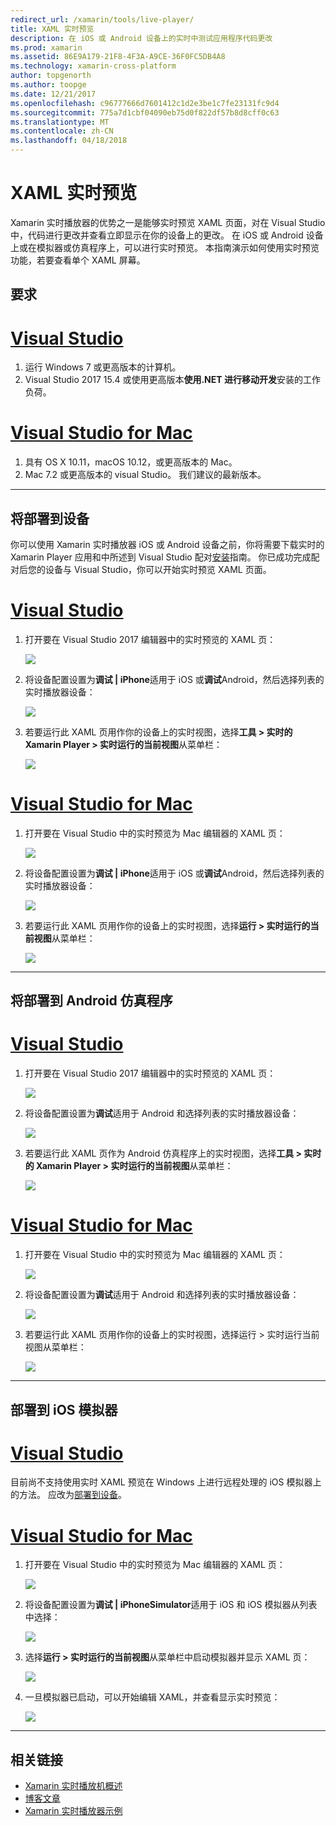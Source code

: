 ```yaml
---
redirect_url: /xamarin/tools/live-player/
title: XAML 实时预览
description: 在 iOS 或 Android 设备上的实时中测试应用程序代码更改
ms.prod: xamarin
ms.assetid: 86E9A179-21F8-4F3A-A9CE-36F0FC5DB4A8
ms.technology: xamarin-cross-platform
author: topgenorth
ms.author: toopge
ms.date: 12/21/2017
ms.openlocfilehash: c96777666d7601412c1d2e3be1c7fe23131fc9d4
ms.sourcegitcommit: 775a7d1cbf04090eb75d0f822df57b8d8cff0c63
ms.translationtype: MT
ms.contentlocale: zh-CN
ms.lasthandoff: 04/18/2018
---
```

# <a name="xaml-live-previewing"></a>XAML 实时预览

Xamarin 实时播放器的优势之一是能够实时预览 XAML 页面，对在 Visual Studio 中，代码进行更改并查看立即显示在你的设备上的更改。 在 iOS 或 Android 设备上或在模拟器或仿真程序上，可以进行实时预览。 本指南演示如何使用实时预览功能，若要查看单个 XAML 屏幕。

## <a name="requirements"></a>要求

# <a name="visual-studiotabwindows"></a>[Visual Studio](#tab/windows)

1. 运行 Windows 7 或更高版本的计算机。
2. Visual Studio 2017 15.4 或使用更高版本**使用.NET 进行移动开发**安装的工作负荷。

# <a name="visual-studio-for-mactabmacos"></a>[Visual Studio for Mac](#tab/macos)

1. 具有 OS X 10.11，macOS 10.12，或更高版本的 Mac。
2. Mac 7.2 或更高版本的 visual Studio。 我们建议的最新版本。

-----



<a name="deploydevice" />

## <a name="deploying-to-device"></a>将部署到设备

你可以使用 Xamarin 实时播放器 iOS 或 Android 设备之前，你将需要下载实时的 Xamarin Player 应用和中所述到 Visual Studio 配对[安装](~/tools/live-player/install.md)指南。 你已成功完成配对后您的设备与 Visual Studio，你可以开始实时预览 XAML 页面。 

# <a name="visual-studiotabwindows"></a>[Visual Studio](#tab/windows)

1. 打开要在 Visual Studio 2017 编辑器中的实时预览的 XAML 页：

    ![](live-view-images/vs-image1.png)

2. 将设备配置设置为**调试 | iPhone**适用于 iOS 或**调试**Android，然后选择列表的实时播放器设备：

    ![](live-view-images/vs-image2.png)

3. 若要运行此 XAML 页用作你的设备上的实时视图，选择**工具 > 实时的 Xamarin Player > 实时运行的当前视图**从菜单栏：

    ![](live-view-images/vs-image3.png)

# <a name="visual-studio-for-mactabmacos"></a>[Visual Studio for Mac](#tab/macos)

1. 打开要在 Visual Studio 中的实时预览为 Mac 编辑器的 XAML 页：

    ![](live-view-images/image1.png)

2. 将设备配置设置为**调试 | iPhone**适用于 iOS 或**调试**Android，然后选择列表的实时播放器设备：

    ![](live-view-images/image2.png)

3. 若要运行此 XAML 页用作你的设备上的实时视图，选择**运行 > 实时运行的当前视图**从菜单栏：

    ![](live-view-images/image3.png)

-----








## <a name="deploying-to-android-emulator"></a>将部署到 Android 仿真程序

# <a name="visual-studiotabvswin"></a>[Visual Studio](#tab/vswin)

1. 打开要在 Visual Studio 2017 编辑器中的实时预览的 XAML 页：

    ![](live-view-images/vs-image1.png)

2. 将设备配置设置为**调试**适用于 Android 和选择列表的实时播放器设备：

    ![](live-view-images/vs-image4.png)

3. 若要运行此 XAML 页作为 Android 仿真程序上的实时视图，选择**工具 > 实时的 Xamarin Player > 实时运行的当前视图**从菜单栏：

    ![](live-view-images/vs-image3.png)

# <a name="visual-studio-for-mactabvsmac"></a>[Visual Studio for Mac](#tab/vsmac)

1. 打开要在 Visual Studio 中的实时预览为 Mac 编辑器的 XAML 页：

    ![](live-view-images/image7.png)

2. 将设备配置设置为**调试**适用于 Android 和选择列表的实时播放器设备：

    ![](live-view-images/image6.png)

3. 若要运行此 XAML 页用作你的设备上的实时视图，选择运行 > 实时运行当前视图从菜单栏：

    ![](live-view-images/image3.png)

-----





## <a name="deploying-to-ios-simulator"></a>部署到 iOS 模拟器

# <a name="visual-studiotabvswin"></a>[Visual Studio](#tab/vswin)

目前尚不支持使用实时 XAML 预览在 Windows 上进行远程处理的 iOS 模拟器上的方法。 应改为[部署到设备](#deploydevice)。

# <a name="visual-studio-for-mactabvsmac"></a>[Visual Studio for Mac](#tab/vsmac)

1. 打开要在 Visual Studio 中的实时预览为 Mac 编辑器的 XAML 页：

    ![](live-view-images/image1.png)

2. 将设备配置设置为**调试 | iPhoneSimulator**适用于 iOS 和 iOS 模拟器从列表中选择：

    ![](live-view-images/image2.png)

3. 选择**运行 > 实时运行的当前视图**从菜单栏中启动模拟器并显示 XAML 页：

    ![](live-view-images/image4.png)

4. 一旦模拟器已启动，可以开始编辑 XAML，并查看显示实时预览：

    ![](live-view-images/image5.png)  

-----








## <a name="related-links"></a>相关链接

- [Xamarin 实时播放机概述](https://xamarin.com/live)
- [博客文章](https://blog.xamarin.com/live-player/)
- [Xamarin 实时播放器示例](~/tools/live-player/samples.md)
